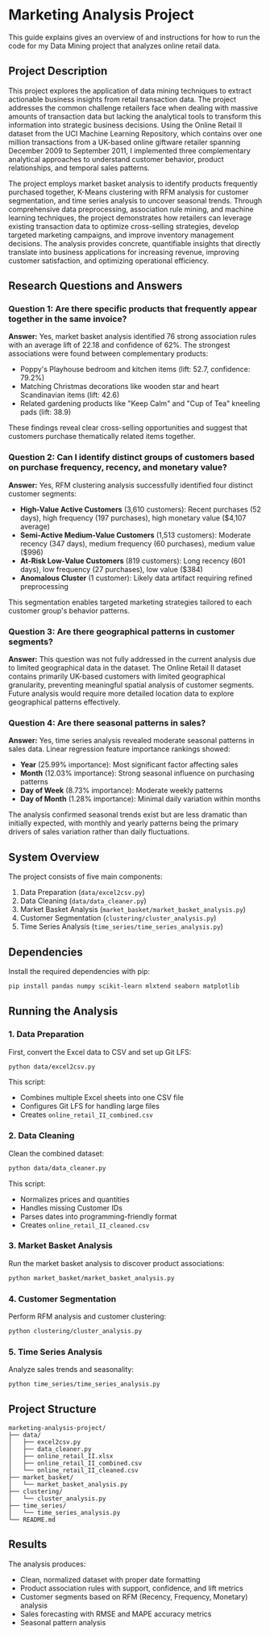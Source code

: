 # Marketing Analysis Project

This guide explains gives an overview of and instructions for how to run the code for my Data Mining project that analyzes online retail data.

## Project Description

This project explores the application of data mining techniques to extract actionable business insights from retail transaction data. The project addresses the common challenge retailers face when dealing with massive amounts of transaction data but lacking the analytical tools to transform this information into strategic business decisions. Using the Online Retail II dataset from the UCI Machine Learning Repository, which contains over one million transactions from a UK-based online giftware retailer spanning December 2009 to September 2011, I implemented three complementary analytical approaches to understand customer behavior, product relationships, and temporal sales patterns.

The project employs market basket analysis to identify products frequently purchased together, K-Means clustering with RFM analysis for customer segmentation, and time series analysis to uncover seasonal trends. Through comprehensive data preprocessing, association rule mining, and machine learning techniques, the project demonstrates how retailers can leverage existing transaction data to optimize cross-selling strategies, develop targeted marketing campaigns, and improve inventory management decisions. The analysis provides concrete, quantifiable insights that directly translate into business applications for increasing revenue, improving customer satisfaction, and optimizing operational efficiency.

## Research Questions and Answers

### Question 1: Are there specific products that frequently appear together in the same invoice?

**Answer:** Yes, market basket analysis identified 76 strong association rules with an average lift of 22.18 and confidence of 62%. The strongest associations were found between complementary products:
- Poppy's Playhouse bedroom and kitchen items (lift: 52.7, confidence: 79.2%)
- Matching Christmas decorations like wooden star and heart Scandinavian items (lift: 42.6)
- Related gardening products like "Keep Calm" and "Cup of Tea" kneeling pads (lift: 38.9)

These findings reveal clear cross-selling opportunities and suggest that customers purchase thematically related items together.

### Question 2: Can I identify distinct groups of customers based on purchase frequency, recency, and monetary value?

**Answer:** Yes, RFM clustering analysis successfully identified four distinct customer segments:
- **High-Value Active Customers** (3,610 customers): Recent purchases (52 days), high frequency (197 purchases), high monetary value ($4,107 average)
- **Semi-Active Medium-Value Customers** (1,513 customers): Moderate recency (347 days), medium frequency (60 purchases), medium value ($996)
- **At-Risk Low-Value Customers** (819 customers): Long recency (601 days), low frequency (27 purchases), low value ($384)
- **Anomalous Cluster** (1 customer): Likely data artifact requiring refined preprocessing

This segmentation enables targeted marketing strategies tailored to each customer group's behavior patterns.

### Question 3: Are there geographical patterns in customer segments?

**Answer:** This question was not fully addressed in the current analysis due to limited geographical data in the dataset. The Online Retail II dataset contains primarily UK-based customers with limited geographical granularity, preventing meaningful spatial analysis of customer segments. Future analysis would require more detailed location data to explore geographical patterns effectively.

### Question 4: Are there seasonal patterns in sales?

**Answer:** Yes, time series analysis revealed moderate seasonal patterns in sales data. Linear regression feature importance rankings showed:
- **Year** (25.99% importance): Most significant factor affecting sales
- **Month** (12.03% importance): Strong seasonal influence on purchasing patterns
- **Day of Week** (8.73% importance): Moderate weekly patterns
- **Day of Month** (1.28% importance): Minimal daily variation within months

The analysis confirmed seasonal trends exist but are less dramatic than initially expected, with monthly and yearly patterns being the primary drivers of sales variation rather than daily fluctuations.

## System Overview

The project consists of five main components:

1. Data Preparation (`data/excel2csv.py`)
2. Data Cleaning (`data/data_cleaner.py`)
3. Market Basket Analysis (`market_basket/market_basket_analysis.py`)
4. Customer Segmentation (`clustering/cluster_analysis.py`)
5. Time Series Analysis (`time_series/time_series_analysis.py`)

## Dependencies

Install the required dependencies with pip:

```bash
pip install pandas numpy scikit-learn mlxtend seaborn matplotlib
```

## Running the Analysis

### 1. Data Preparation
First, convert the Excel data to CSV and set up Git LFS:

```bash
python data/excel2csv.py
```

This script:
- Combines multiple Excel sheets into one CSV file
- Configures Git LFS for handling large files
- Creates `online_retail_II_combined.csv`

### 2. Data Cleaning
Clean the combined dataset:

```bash
python data/data_cleaner.py
```

This script:
- Normalizes prices and quantities
- Handles missing Customer IDs
- Parses dates into programming-friendly format
- Creates `online_retail_II_cleaned.csv`

### 3. Market Basket Analysis
Run the market basket analysis to discover product associations:

```bash
python market_basket/market_basket_analysis.py
```

### 4. Customer Segmentation
Perform RFM analysis and customer clustering:

```bash
python clustering/cluster_analysis.py
```

### 5. Time Series Analysis
Analyze sales trends and seasonality:

```bash
python time_series/time_series_analysis.py
```

## Project Structure

```
marketing-analysis-project/
├── data/
│   ├── excel2csv.py
│   ├── data_cleaner.py
│   ├── online_retail_II.xlsx
│   ├── online_retail_II_combined.csv
│   └── online_retail_II_cleaned.csv
├── market_basket/
│   └── market_basket_analysis.py
├── clustering/
│   └── cluster_analysis.py
├── time_series/
│   └── time_series_analysis.py
└── README.md
```

## Results

The analysis produces:
- Clean, normalized dataset with proper date formatting
- Product association rules with support, confidence, and lift metrics
- Customer segments based on RFM (Recency, Frequency, Monetary) analysis
- Sales forecasting with RMSE and MAPE accuracy metrics
- Seasonal pattern analysis
